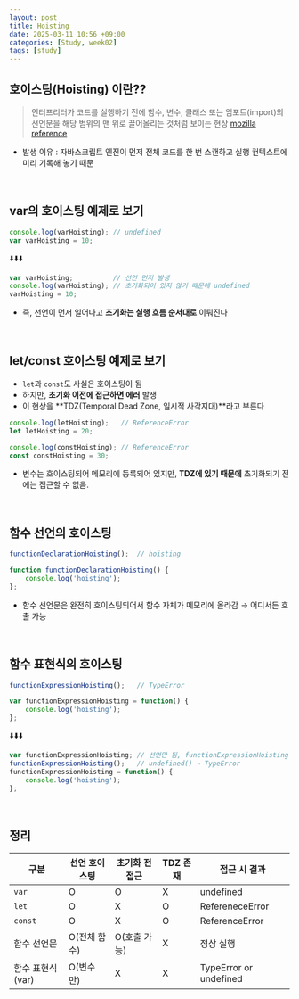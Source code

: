 ```yaml
---
layout: post
title: Hoisting
date: 2025-03-11 10:56 +09:00
categories: [Study, week02]
tags: [study]     
---
```


## 호이스팅(Hoisting) 이란??

> 인터프리터가 코드를 실행하기 전에 함수, 변수, 클래스 또는 임포트(import)의 선언문을 해당 범위의 맨 위로 끌어올리는 것처럼 보이는 현상
> [mozilla reference](https://developer.mozilla.org/ko/docs/Glossary/Hoisting)

- 발생 이유 : 자바스크립트 엔진이 먼저 전체 코드를 한 번 스캔하고 실행 컨텍스트에 미리 기록해 놓기 때문
<br>

## var의 호이스팅 예제로 보기

```javascript
console.log(varHoisting); // undefined
var varHoisting = 10;
```

⬇️⬇️⬇️

```javascript
var varHoisting;          // 선언 먼저 발생
console.log(varHoisting); // 초기화되어 있지 않기 때문에 undefined
varHoisting = 10;
```

- 즉, 선언이 먼저 일어나고 **초기화는 실행 흐름 순서대로** 이뤄진다

<br>

## let/const 호이스팅 예제로 보기

- `let`과 `const`도 사실은 호이스팅이 됨
- 하지만, **초기화 이전에 접근하면 에러** 발생
- 이 현상을 **TDZ(Temporal Dead Zone, 일시적 사각지대)**라고 부른다

```javascript
console.log(letHoisting);   // ReferenceError
let letHoisting = 20;
```

```javascript
console.log(constHoisting); // ReferenceError
const constHoisting = 30;
```

- 변수는 호이스팅되어 메모리에 등록되어 있지만, **TDZ에 있기 때문에** 초기화되기 전에는 접근할 수 없음.

<br>

## 함수 선언의 호이스팅

```javascript
functionDeclarationHoisting();  // hoisting

function functionDeclarationHoisting() {
    console.log('hoisting');
};
```

- 함수 선언문은 완전히 호이스팅되어서 함수 자체가 메모리에 올라감 → 어디서든 호출 가능

<br>

## 함수 표현식의 호이스팅

```javascript
functionExpressionHoisting();   // TypeError

var functionExpressionHoisting = function() {
    console.log('hoisting');
};
```

⬇️⬇️⬇️

```javascript
var functionExpressionHoisting; // 선언만 됨, functionExpressionHoisting는 undefined
functionExpressionHoisting();   // undefined() → TypeError
functionExpressionHoisting = function() {
    console.log('hoisting');
};
```

<br>

## 정리

| 구분 | 선언 호이스팅 | 초기화 전 접근 | TDZ 존재 | 접근 시 결과 |
|-|-|-|-|-|
| `var` | O | O | X | undefined |
| `let` | O | X | O | RefereneceError |
| `const` | O | X | O | ReferenceError |
| 함수 선언문 | O(전체 함수) | O(호출 가능) | X | 정상 실행 |
| 함수 표현식(var) | O(변수만) | X | X | TypeError or undefined |